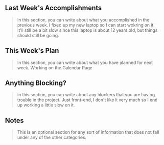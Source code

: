 ## Last Week's Accomplishments

> In this section, you can write about what you accomplished in the previous week.
I fixed up my new laptop so I can start wokring on it. It'll still be a bit slow since this laptop is about 12 years old, but things should still be going.

## This Week's Plan

> In this section, you can write about what you have planned for next week.
Working on the Calendar Page



## Anything Blocking?

> In this section, you can write about any blockers that you are having trouble in the project.
Just front-end, I don't like it very much so I end up working a little slow on it.

## Notes

> This is an optional section for any sort of information that does not fall under any of the other categories.

